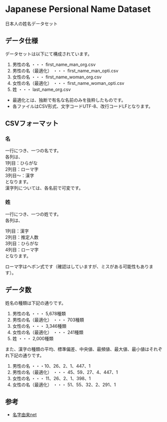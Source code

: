 # Japanese Persional Name Dataset

日本人の姓名データセット


## データ仕様
データセットは以下にて構成されています。

1. 男性の名 ・・・ first_name_man_org.csv
2. 男性の名（最適化） ・・・ first_name_man_opti.csv
3. 女性の名 ・・・ first_name_woman_org.csv
4. 女性の名（最適化） ・・・ first_name_woman_opti.csv
5. 姓 ・・・ last_name_org.csv

* 最適化とは、独断で有名な名前のみを抜粋したものです。 <br>
*  各ファイルはCSV形式、文字コードUTF-8、改行コードLFとなります。

## CSVフォーマット

### 名

一行につき、一つの名です。 <br>
各列は、 <br>
1列目：ひらがな <br> 
2列目：ローマ字 <br>
3列目～：漢字 <br>
となります。 <br>
漢字列については、各名前で可変です。

### 姓

一行につき、一つの姓です。 <br>
各列は、 <br>

1列目：漢字 <br>
2列目：推定人数 <br>
3列目：ひらがな <br>
4列目：ローマ字 <br>
となります。


ローマ字はヘボン式です（確認はしていますが、ミスがある可能性もあります）。

## データ数

姓名の種類は下記の通りです。 <br>

1. 男性の名 ・・・ 5,678種類
2. 男性の名（最適化） ・・・ 703種類
3. 女性の名 ・・・ 3,346種類
4. 女性の名（最適化） ・・・ 241種類
5. 姓 ・・・ 2,000種類

また、漢字の種類の平均、標準偏差、中央値、最頻値、最大値、最小値はそれぞれ下記の通りです。

1. 男性の名 ・・・10、26、2、1、447、1
2. 男性の名（最適化） ・・・ 45、59、27、4、447、1
3. 女性の名 ・・・ 11、26、2、1、398、1
4. 女性の名（最適化） ・・・ 51、55、32、2、291、1



## 参考
- [名字由来net](https://myoji-yurai.net/prefectureRanking.htm)
